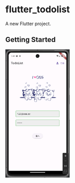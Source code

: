 # flutter_todolist

A new Flutter project.

## Getting Started

<img src="signin.png" alt="登入畫面" width="200" height="400">